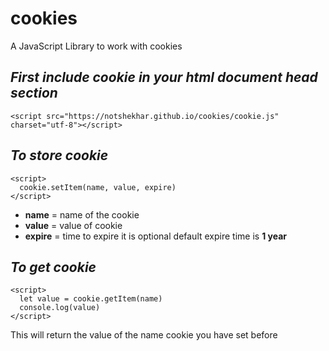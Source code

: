 # cookies
A JavaScript Library to work with cookies

## ***First include cookie in your html document head section***
```
<script src="https://notshekhar.github.io/cookies/cookie.js" charset="utf-8"></script>
```
## ***To store cookie***
```
<script>
  cookie.setItem(name, value, expire)
</script>
```
- **name** = name of the cookie
- **value** = value of cookie
- **expire** = time to expire it is optional default expire time is **1 year**

## ***To get cookie***
```
<script>
  let value = cookie.getItem(name)
  console.log(value)
</script>
```
This will return the value of the name cookie you have set before
